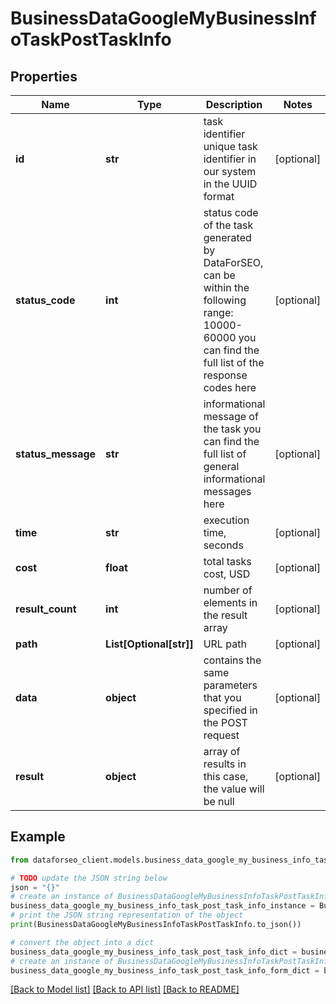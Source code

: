 # BusinessDataGoogleMyBusinessInfoTaskPostTaskInfo


## Properties

Name | Type | Description | Notes
------------ | ------------- | ------------- | -------------
**id** | **str** | task identifier unique task identifier in our system in the UUID format | [optional] 
**status_code** | **int** | status code of the task generated by DataForSEO, can be within the following range: 10000-60000 you can find the full list of the response codes here | [optional] 
**status_message** | **str** | informational message of the task you can find the full list of general informational messages here | [optional] 
**time** | **str** | execution time, seconds | [optional] 
**cost** | **float** | total tasks cost, USD | [optional] 
**result_count** | **int** | number of elements in the result array | [optional] 
**path** | **List[Optional[str]]** | URL path | [optional] 
**data** | **object** | contains the same parameters that you specified in the POST request | [optional] 
**result** | **object** | array of results in this case, the value will be null | [optional] 

## Example

```python
from dataforseo_client.models.business_data_google_my_business_info_task_post_task_info import BusinessDataGoogleMyBusinessInfoTaskPostTaskInfo

# TODO update the JSON string below
json = "{}"
# create an instance of BusinessDataGoogleMyBusinessInfoTaskPostTaskInfo from a JSON string
business_data_google_my_business_info_task_post_task_info_instance = BusinessDataGoogleMyBusinessInfoTaskPostTaskInfo.from_json(json)
# print the JSON string representation of the object
print(BusinessDataGoogleMyBusinessInfoTaskPostTaskInfo.to_json())

# convert the object into a dict
business_data_google_my_business_info_task_post_task_info_dict = business_data_google_my_business_info_task_post_task_info_instance.to_dict()
# create an instance of BusinessDataGoogleMyBusinessInfoTaskPostTaskInfo from a dict
business_data_google_my_business_info_task_post_task_info_form_dict = business_data_google_my_business_info_task_post_task_info.from_dict(business_data_google_my_business_info_task_post_task_info_dict)
```
[[Back to Model list]](../README.md#documentation-for-models) [[Back to API list]](../README.md#documentation-for-api-endpoints) [[Back to README]](../README.md)


